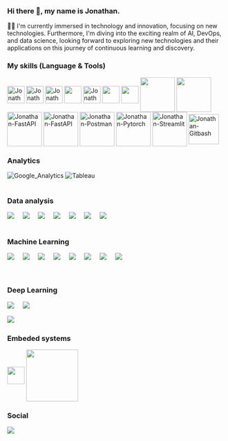 ### Hi there 👋,  my name is Jonathan.

🕵️‍♂️ I'm currently immersed in technology and innovation, focusing on new technologies. Furthermore,  I'm diving into the exciting realm of AI, DevOps, and data science, looking forward to exploring new technologies and their applications on this journey of continuous learning and discovery.                                                             
    
    
  
### My skills (Language & Tools)
<div style="display: inline_block><br>

<img align ="center" alt = "Jonathan-C" hight ="30" width = "40" src="https://cdn.jsdelivr.net/gh/devicons/devicon/icons/c/c-original.svg" />
<img align ="center" alt = "Jonathan-Cplusplus" hight ="30" width = "40" src="https://cdn.jsdelivr.net/gh/devicons/devicon/icons/cplusplus/cplusplus-original.svg" />
<img align ="center" alt = "Jonathan-Python" hight ="30" width = "40" src="https://cdn.jsdelivr.net/gh/devicons/devicon/icons/python/python-original.svg" />
<img align ="center" alt = "Jonathan-TensorFlow" hight ="30" width = "40"src="https://cdn.jsdelivr.net/gh/devicons/devicon/icons/tensorflow/tensorflow-original.svg" />
                                                                                                                                               
<img align ="center" alt alt = "Jonathan-Vscode" hight ="30" width = "40" src="https://cdn.jsdelivr.net/gh/devicons/devicon/icons/vscode/vscode-original-wordmark.svg" />

<img align ="center" alt = "Jonathan-Dbeaver" hight ="30" width = "40" src="https://cdn.jsdelivr.net/gh/devicons/devicon@latest/icons/dbeaver/dbeaver-original.svg" />
     
<img align ="center" alt alt = "Jonathan-Docker" hight ="30" width = "40" src="https://icongr.am/devicon/docker-original.svg?size=128&color=currentColor" />
<img align ="center" alt alt = "Jonathan-OpenCV" hight ="30" width = "40" src="https://cdn.jsdelivr.net/gh/devicons/devicon@latest/icons/opencv/opencv-original-wordmark.svg" />
<img align ="center" alt alt = "Jonathan-apachespark" hight ="60" width = "80" src="https://cdn.jsdelivr.net/gh/devicons/devicon@latest/icons/apachespark/apachespark-original-wordmark.svg" />
<img align ="center" alt alt = "Jonathan-Mysql" hight ="60" width = "80" src="https://cdn.jsdelivr.net/gh/devicons/devicon/icons/mysql/mysql-original-wordmark.svg" />
<img align ="center" alt = "Jonathan-FastAPI" hight ="60" width = "80" src="https://cdn.jsdelivr.net/gh/devicons/devicon@latest/icons/fastapi/fastapi-original-wordmark.svg" />
<img align ="center" alt = "Jonathan-FastAPI" hight ="60" width = "80"  src="https://cdn.jsdelivr.net/gh/devicons/devicon@latest/icons/flask/flask-original-wordmark.svg" />
           
<img align ="center" alt = "Jonathan-Postman" hight ="60" width = "80" src="https://cdn.jsdelivr.net/gh/devicons/devicon@latest/icons/postman/postman-plain-wordmark.svg" />
<img align ="center" alt = "Jonathan-Pytorch" hight ="60" width = "80" src="https://cdn.jsdelivr.net/gh/devicons/devicon@latest/icons/pytorch/pytorch-original-wordmark.svg" />
<img align ="center" alt = "Jonathan-Streamlit" hight ="60" width = "80"  src="https://cdn.jsdelivr.net/gh/devicons/devicon@latest/icons/streamlit/streamlit-plain-wordmark.svg" />
<img align ="center" alt = "Jonathan-Gitbash" hight ="50" width = "70" src="https://cdn.jsdelivr.net/gh/devicons/devicon/icons/git/git-plain-wordmark.svg" />                  
 
 
 

### Analytics
![Google_Analytics](https://img.shields.io/badge/Google%20Analytics-E37400?style=for-the-badge&logo=google%20analytics&logoColor=white)
![Tableau](https://img.shields.io/badge/Tableau-E97627?style=for-the-badge&logo=Tableau&logoColor=white)
<br/>
<br/>

### Data analysis
<img src="https://img.shields.io/badge/-Numpy-181717?style=for-the-badge&logo=Numpy" />&nbsp;&nbsp;&nbsp;&nbsp;
<img src="https://img.shields.io/badge/-Matplotlib-181717?style=for-the-badge&logo=Matplotlib" />&nbsp;&nbsp;&nbsp;&nbsp;
<img src="https://img.shields.io/badge/-Seaborn-181717?style=for-the-badge&logo=Seaborn" />&nbsp;&nbsp;&nbsp;&nbsp;
<img src="https://img.shields.io/badge/-Pandas-181717?style=for-the-badge&logo=Pandas" />&nbsp;&nbsp;&nbsp;&nbsp;
<img src="https://img.shields.io/badge/-ggplot2-181717?style=for-the-badge&logo=ggplot2" />&nbsp;&nbsp;&nbsp;&nbsp;
<img src="https://img.shields.io/badge/-Plotly-181717?style=for-the-badge&logo=Plotly" />&nbsp;&nbsp;&nbsp;&nbsp;
<img src="https://img.shields.io/badge/-SciPy -181717?style=for-the-badge&logo=SciPy" />&nbsp;&nbsp;&nbsp;&nbsp;
<br/>
<br/>
  
### Machine Learning
<img src="https://img.shields.io/badge/-Machine learning-181717?style=for-the-badge&logo=Machine_learning" />&nbsp;&nbsp;&nbsp;&nbsp;
<img src="https://img.shields.io/badge/-Regression model-181717?style=for-the-badge&logo=Regression_model" />&nbsp;&nbsp;&nbsp;&nbsp;
<img src="https://img.shields.io/badge/-Classification-181717?style=for-the-badge&logo=classification" />&nbsp;&nbsp;&nbsp;&nbsp;
<img src="https://img.shields.io/badge/-Data analysis-181717?style=for-the-badge&logo=Data_analysis" />&nbsp;&nbsp;&nbsp;&nbsp;
<img src="https://img.shields.io/badge/-Recommendation systems-181717?style=for-the-badge&logo=recommendation_systems" />&nbsp;&nbsp;&nbsp;&nbsp;
<img src="https://img.shields.io/badge/-Supervised algorithms-181717?style=for-the-badge&logo=supervised_algorithms" />&nbsp;&nbsp;&nbsp;&nbsp;
<img src="https://img.shields.io/badge/-unsupervised algorithms-181717?style=for-the-badge&logo=unsupervised_algorithms" />&nbsp;&nbsp;&nbsp;&nbsp;
<img src="https://img.shields.io/badge/-Time series-181717?style=for-the-badge&logo=Time_series" />&nbsp;&nbsp;&nbsp;&nbsp;
<br/>
<br/>
<br/>
  
### Deep Learning
<img src="https://img.shields.io/badge/-ANN Artificial neural network-181717?style=for-the-badge&logo=ANN_Artificial_neural_network" />&nbsp;&nbsp;&nbsp;&nbsp;
<img src="https://img.shields.io/badge/-CNN Convolutional-181717?style=for-the-badge&logo= ANN_Convolutional" />&nbsp;&nbsp;&nbsp;&nbsp;
                                                   
<img src="https://img.shields.io/badge/-Computer vision-181717?style=for-the-badge&logo=Computer_Vision" />&nbsp;&nbsp;&nbsp;&nbsp;
  
                                                                                                                                   

### Embeded systems 
 <img align ="center" alt alt = "Jonathan-Arduino" hight ="30" width = "40"  src="https://cdn.jsdelivr.net/gh/devicons/devicon/icons/arduino/arduino-original-wordmark.svg" />    
<img align ="center" alt alt = "Jonathan-Raspberry" hight ="90" width = "120" src="https://cdn.jsdelivr.net/gh/devicons/devicon/icons/raspberrypi/raspberrypi-original-wordmark.svg" />
  
  
### Social
 
   <a href= "https://www.linkedin.com/in/jonathan-cristovao" target="_blank"><img src="https://img.shields.io/badge/LinkedIn-0077B5?style=for-the-badge&logo=linkedin&logoColor=white" target="_blank"></a>
   

   


                                                                                                                                                      
    
